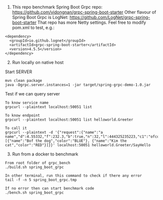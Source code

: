 1. This repo benchmark Spring Boot Grpc repo: https://github.com/yidongnan/grpc-spring-boot-starter
Other flavour of Spring Boot Grpc is LogNet: https://github.com/LogNet/grpc-spring-boot-starter
That repo has more Netty settings. Feel free to modify pom.xml to test, e.g.:

```aidl
<dependency>
  <groupId>io.github.lognet</groupId>
  <artifactId>grpc-spring-boot-starter</artifactId>
  <version>4.5.5</version>
</dependency>
```

2. Run locally on native host

Start SERVER

````aidl
mvn clean package
java -Dgrpc.server.instances=1 -jar target/spring-grpc-demo-1.0.jar
````

Test if we can query server	

```aidl
To know service name
grpcurl --plaintext localhost:50051 list

To know endpoint
grpcurl --plaintext localhost:50051 list helloworld.Greeter

To call it
grpcurl --plaintext -d '{"request":{"name":"a name","d":4.55332,"f":232.3,"b":true,"n":32,"l":444325235223,"c1":"ofcouse","pets":[{"name":"Bof the dog","color":"BLUE"}, {"name":"Kim the cat","color":"RED"}]}}' localhost:50051 helloworld.Greeter/SayHello
```

3. Run from a docker to benchmark

```
From root folder of grpc_bench
./build.sh spring_boot_grpc

In other terminal, run this command to check if there any error
tail -f -n 5 spring_boot_grpc.tmp

If no error then can start benchmark code
./bench.sh spring_boot_grpc
```